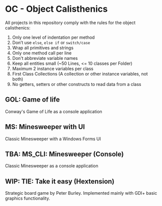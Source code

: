 # OC - Object Calisthenics

All projects in this repository comply with the rules for the object calisthenics:
1. Only one level of indentation per method
2. Don’t use `else`, `else if` or `switch/case`
3. Wrap all primitives and strings
4. Only one method call per line
5. Don't abbreviate variable names
6. Keep all entities small (~50 Lines, <= 10 classes per Folder)
7. Maximum 2 instance variables per class
8. First Class Collections (A collection or other instance variables, not both)
9. No getters, setters or other constructs to read data from a class

## GOL: Game of life

Conway's Game of Life as a console application

## MS: Minesweeper with UI

Classic Minesweeper with a Windows Forms UI

## TBA: MS_CLI: Minesweeper (Console)

Classic Minesweeper as a console application

## WIP: TIE: Take it easy (Hextension)

Strategic board game by Peter Burley. Implemented mainly with GDI+ basic graphics functionality.
